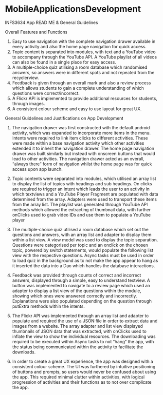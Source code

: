 # MobileApplicationsDevelopment
INFS3634 App READ ME & General Guidelines


Overall Features and Functions

1.	Easy to use navigation with the complete navigation drawer available in every activity and also the home page navigation for quick access.
2.	Topic content is separated into modules, with text and a YouTube video to accompany through the YouTube API. A YouTube playlist of all videos can also be found in a single place for easy access.
3.	A multiple-choice quiz utilising a room database which randomised answers, so answers were in different spots and not repeated from the recyclerview.
4.	Feedback is given through an overall mark and also a review process which allows students to gain a complete understanding of which questions were correct/incorrect.
5.	A Flickr API is implemented to provide additional resources for students, through images.
6.	A consistent colour scheme and easy to use layout for great UX.



General Guidelines and Justifications on App Development

1.	The navigation drawer was first constructed with the default android activity, which was expanded to incorporate more items in the menu. Intents were required to link item clicks to different activities. These were made within a base navigation activity which other activities extended it to inherit the navigation drawer. The home page navigation drawer was built similarly but instead with onscreen buttons that would lead to other activities. The navigation drawer acted as an overall, “always there” form of navigation whilst the home page was for quick access upon app launch.

2.	Topic contents were separated into modules, which utilised an array list to display the list of topics with headings and sub headings. On clicks are required to trigger an intent which leads the user to an activity in which textviews and a YouTube Player Fragment are populated with data determined from the array. Adapters were used to transport these items from the array list. The playlist was generated through YouTube API methods which allowed the extracting of thumbnail data, with further onClicks used to grab video IDs and use them to populate a YouTube player

3.	The multiple-choice quiz utilised a room database which set out the questions and answers, with an array list and adapter to display them within a list view. A view model was used to display the topic separation. Questions were categorised per topic and an onclick on the chosen topic, powered by switch statements, would populate the following list view with the respective questions. Async tasks must be used in order to load quiz in the background as to not make the app appear to hang as it inserted the data into a Dao which handles the database interactions.


4.	Feedback was provided through counts of correct and incorrect answers, displayed through a simple, easy to understand textview. A button was implemented to navigate to a review page which used an adapter to display a list view of the questions within the module, showing which ones were answered correctly and incorrectly. Explanations were also populated depending on the question through putExtra methods within the intents.

5.	The Flickr API was implemented through an array list and adapter to populate and required the use of a JSON file in order to extract data and images from a website. The array adapter and list view displayed thumbnails of JSON data that was extracted, with onClicks used to inflate the view to show the individual resources. The downloading was required to be executed within Async tasks to not “hang” the app, with the status being communicated within the activity to facilitate the downloads.

6.	In order to create a great UX experience, the app was designed with a consistent colour scheme. The UI was furthered by intuitive positioning of buttons and prompts, so users would never be confused about using the app. This required minimal clutter within activities, with logical progression of activities and their functions as to not over complicate the app.

